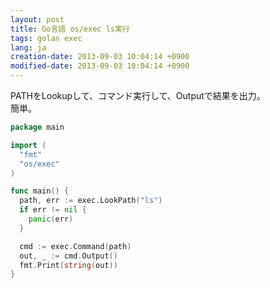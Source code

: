 ```yaml
---
layout: post
title: Go言語 os/exec ls実行
tags: golan exec
lang: ja
creation-date: 2013-09-03 10:04:14 +0900
modified-date: 2013-09-03 10:04:14 +0900
---
```

PATHをLookupして、コマンド実行して、Outputで結果を出力。  
簡単。

```go
package main

import (
  "fmt"
  "os/exec"
)

func main() {
  path, err := exec.LookPath("ls")
  if err != nil {
    panic(err)
  }

  cmd := exec.Command(path)
  out, _ := cmd.Output()
  fmt.Print(string(out))
}
